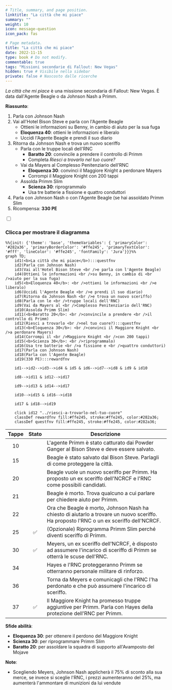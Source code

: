 ```yaml
---
# Title, summary, and page position.
linktitle: "La città che mi piace"
summary: ""
weight: 10
icon: message-question
icon_pack: fas

# Page metadata.
title: "La città che mi piace"
date: 2022-11-15
type: book # Do not modify.
commentable: true
tags: "Missioni secondarie di Fallout: New Vegas"
hidden: true # Visibile nella sidebar
private: false # Nascosto dalle ricerche
---
```


<div class="fnv">


*La città che mi piace* è una missione secondaria di Fallout: New Vegas. È data dall'Agente Beagle o da Johnson Nash a Primm.

**Riassunto**:
1. Parla con Johnson Nash
2. Vai all'Hotel Bison Steve e parla con l'Agente Beagle
   - Ottieni le informazioni su Benny, in cambio di aiuto per la sua fuga
   - **Eloquenza 40**: ottieni le informazioni e liberalo
   - Uccidi l'Agente Beagle e prendi il suo diario
3. Ritorna da Johnson Nash e trova un nuovo sceriffo
   - Parla con le truppe locali dell'RNC
      -  **Baratto 20**: convincile a prendere il controllo di Primm
      -  Completa *Riesci a trovarlo nel tuo cuore?*
   - Vai da Mayers al Complesso Penitenziario dell'RNC
      -  **Eloquenza 30**: convinci il Maggiore Knight a perdonare Mayers
      -  Corrompi il Maggiore Knight con 200 tappi
   - Assolda Primm Slim
      -  **Scienza 30**: riprogrammalo
      -  Usa tre batterie a fissione e quattro conduttori
4.  Parla con  Johnson Nash o con l'Agente Beagle (se hai assoldato Primm Slim
5.  Ricompensa: **330 PE**

<section class="chart-collapse">
<input type="checkbox" name="collapse2" id="handle2">
<h3 class="handle">
<label for="handle2">Clicca per mostrare il diagramma</label>
</h3>
<div class="content">

```mermaid
%%{init: {'theme': 'base', 'themeVariables': { 'primaryColor': '#282a36', 'primaryBorderColor': '#ffe245', 'primaryTextColor': '#fff', 'lineColor': '#ffe245', 'fontFamily': 'Jura'}}}%%
graph TD;
    id1(<b>La città che mi piace</b>):::questfnv
    id2(Parla con Johnson Nash)
    id3(Vai all'Hotel Bison Steve <br />e parla con l'Agente Beagle)
    id4(Ottieni le informazioni <br />su Benny, in cambio di <br />aiuto per la sua fuga)
    id5(<b>Eloquenza 40</b>: <br />ottieni le informazioni <br />e liberalo)
    id6(Uccidi l'Agente Beagle <br />e prendi il suo diario)
    id7(Ritorna da Johnson Nash <br />e trova un nuovo sceriffo) 
    id8(Parla con le <br />truppe locali dell'RNC)
    id9(Vai da Mayers al <br />Complesso Penitenziario dell'RNC)
    id10(Assolda Primm Slim)
    id11(<b>Baratto 20</b>: <br />convincile a prendere <br />il controllo di Primm)
    id12(Riesci a trovarlo <br />nel tuo cuore?):::questfnv
    id13(<b>Eloquenza 30</b>: <br />convinci il Maggiore Knight <br />a perdonare Mayers) 
    id14(Corrompi il <br />Maggiore Knight <br />con 200 tappi)
    id15(<b>Scienza 30</b>: <br />riprogrammalo)
    id16(Usa tre batterie <br />a fissione e <br />quattro conduttori)
    id17(Parla con Johnson Nash)
    id18(Parla con l'Agente Beagle)
    id19(330 PE):::rewardfnv
    
    id1-->id2-->id3-->id4 & id5 & id6-->id7-->id8 & id9 & id10

    id8-->id11 & id12-->id17

    id9-->id13 & id14-->id17

    id10-->id15 & id16-->id18

    id17 & id18-->id19
    
    click id12 "../riesci-a-trovarlo-nel-tuo-cuore"
    classDef rewardfnv fill:#ffe245, stroke:#ffe245, color:#282a36;
    classDef questfnv fill:#ffe245, stroke:#ffe245, color:#282a36;
```

</div>
</section>

| Tappe |       Stato        | Descrizione |
|:-----:|:------------------:| ----------- |
|                           10                          |            | L'agente Primm è stato catturato dai Powder Ganger al Bison Steve e deve essere salvato.                                                                                    |
|                           15                          |            | Beagle è stato salvato dal Bison Steve. Parlagli di come proteggere la città.                                                                                               |
|                           20                          |            | Beagle vuole un nuovo sceriffo per Primm. Ha proposto un ex sceriffo dell'NCRCF e l'RNC come possibili candidati.                                                           |
|                           21                          |            | Beagle è morto. Trova qualcuno a cui parlare per chiedere aiuto per Primm.                                                                                                  |
|                           22                          |            | Ora che Beagle è morto, Johnson Nash ha chiesto di aiutarlo a trovare un nuovo sceriffo. Ha proposto l'RNC o un ex sceriffo dell'NCRCF.                                     |
|                           25                          | :white_check_mark: | (Opzionale) Riprogramma Primm Slim perché diventi sceriffo di Primm.                                                                                                        |
|                           30                          | :white_check_mark: | Meyers, un ex sceriffo dell'NCRCF, è disposto ad assumere l'incarico di sceriffo di Primm se otterrà le scuse dell'RNC.                                                     |
|                           34                          |            | Hayes e l'RNC proteggeranno Primm se otterranno personale militare di rinforzo.                                                                                             |
|                           36                          |            | Torna da Meyers e comunicagli che l'RNC l'ha perdonato e che può assumere l'incarico di sceriffo.                                                                           |
|                           37                          | :white_check_mark: | Il Maggiore Knight ha promesso truppe aggiuntive per Primm. Parla con Hayes della protezione dell'RNC per Primm.                                                            |



**Sfide abilità**:
- **Eloquenza 30**: per ottenere il perdono del Maggiore Knight
- **Scienza 30**: per riprogrammare Primm Slim
- **Baratto 20**: per assoldare la squadra di supporto all'Avamposto del Mojave



**Note**:
- Scegliendo Meyers, Johnson Nash applicherà il 75% di sconto alla sua merce, se invece si sceglie l'RNC, i prezzi aumenteranno del 25%, ma aumenterà l'ammontare di munizioni da lui vendute 


</div>


